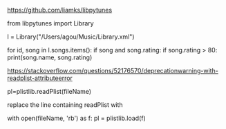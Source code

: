 https://github.com/liamks/libpytunes

from libpytunes import Library

l = Library("/Users/agou/Music/Library.xml")

for id, song in l.songs.items():
    if song and song.rating:
        if song.rating > 80:
            print(song.name, song.rating)

https://stackoverflow.com/questions/52176570/deprecationwarning-with-readplist-attributeerror

pl=plistlib.readPlist(fileName)

replace the line containing readPlist with

with open(fileName, 'rb') as f:
    pl = plistlib.load(f)
